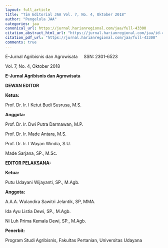 ```yaml
---
layout: full_article
title: "Tim Editorial JAA Vol. 7, No. 4, Oktober 2018"
author: "Pengelola JAA"
categories: jaa
canonical_url: https://jurnal.harianregional.com/jaa/full-43300 
citation_abstract_html_url: "https://jurnal.harianregional.com/jaa/id-43300"
citation_pdf_url: "https://jurnal.harianregional.com/jaa/full-43300"  
comments: true
---
```


<p><span class="font0">E-Jurnal Agribisnis dan Agrowisata &nbsp;&nbsp;&nbsp;&nbsp;SSN: 2301-6523</span></p>
<p><span class="font0">Vol. 7, No. 4, Oktober 2018</span></p>
<p><span class="font3" style="font-weight:bold;">E-Jurnal Agribisnis dan Agrowisata</span></p>
<p><span class="font2" style="font-weight:bold;">DEWAN EDITOR</span></p>
<p><span class="font1" style="font-weight:bold;">Ketua:</span></p>
<p><span class="font1">Prof. Dr. Ir. I Ketut Budi Susrusa, M.S.</span></p>
<p><span class="font1" style="font-weight:bold;">Anggota:</span></p>
<p><span class="font1">Prof. Dr. Ir. Dwi Putra Darmawan, M.P.</span></p>
<p><span class="font1">Prof. Dr. Ir. Made Antara, M.S.</span></p>
<p><span class="font1">Prof. Dr. Ir. I Wayan Windia, S.U.</span></p>
<p><span class="font1">Made Sarjana, SP., M.Sc.</span></p>
<p><span class="font2" style="font-weight:bold;">EDITOR PELAKSANA:</span></p>
<p><span class="font1" style="font-weight:bold;">Ketua:</span></p>
<p><span class="font1">Putu Udayani Wijayanti, SP., M.Agb.</span></p>
<p><span class="font1" style="font-weight:bold;">Anggota:</span></p>
<p><span class="font1">A.A.A. Wulandira Sawitri Jelantik, SP, MMA.</span></p>
<p><span class="font1">Ida Ayu Listia Dewi, SP., M.Agb.</span></p>
<p><span class="font1">Ni Luh Prima Kemala Dewi, SP., M.Agb.</span></p>
<p><span class="font1" style="font-weight:bold;">Penerbit:</span></p>
<p><span class="font1">Program Studi Agribisnis, Fakultas Pertanian, Universitas Udayana</span></p>